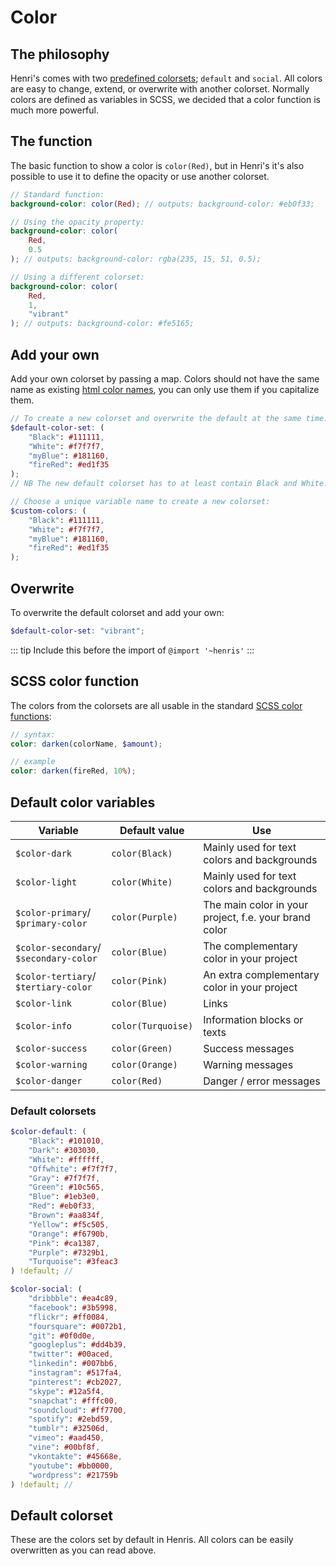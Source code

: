 # Color

## The philosophy

Henri's comes with two [predefined colorsets](#default-colorsets); `default` and `social`. All colors are easy to change, extend, or overwrite with another colorset. Normally colors are defined as variables in SCSS, we decided that a color function is much more powerful.


## The function

The basic function to show a color is `color(Red)`, but in Henri's it's also possible to use it to define the opacity or use another colorset.

```scss
// Standard function:
background-color: color(Red); // outputs: background-color: #eb0f33;

// Using the opacity property:
background-color: color(
	Red,
	0.5
); // outputs: background-color: rgba(235, 15, 51, 0.5);

// Using a different colorset:
background-color: color(
	Red,
	1,
	"vibrant"
); // outputs: background-color: #fe5165;
```

## Add your own

Add your own colorset by passing a map. Colors should not have the same name as existing [html color names](https://www.w3schools.com/colors/colors_names.asp), you can only use them if you capitalize them.

```scss
// To create a new colorset and overwrite the default at the same time:
$default-color-set: (
	"Black": #111111,
	"White": #f7f7f7,
	"myBlue": #181160,
	"fireRed": #ed1f35
);
// NB The new default colorset has to at least contain Black and White.

// Choose a unique variable name to create a new colorset:
$custom-colors: (
	"Black": #111111,
	"White": #f7f7f7,
	"myBlue": #181160,
	"fireRed": #ed1f35
);
```

## Overwrite

To overwrite the default colorset and add your own:

```scss
$default-color-set: "vibrant";
```

::: tip
Include this before the import of `@import '~henris'`
:::

## SCSS color function

The colors from the colorsets are all usable in the standard [SCSS color functions](http://sass-lang.com/documentation/Sass/Script/Functions.html):

```scss
// syntax:
color: darken(colorName, $amount);

// example
color: darken(fireRed, 10%);
```

## Default color variables

| Variable                               | Default value      | Use                                                   |
| -------------------------------------- | ------------------ | ----------------------------------------------------- |
| `$color-dark`                          | `color(Black)`     | Mainly used for text colors and backgrounds           |
| `$color-light`                         | `color(White)`     | Mainly used for text colors and backgrounds           |
| `$color-primary`/ `$primary-color`     | `color(Purple)`    | The main color in your project, f.e. your brand color |
| `$color-secondary`/ `$secondary-color` | `color(Blue)`      | The complementary color in your project               |
| `$color-tertiary`/ `$tertiary-color`   | `color(Pink)`      | An extra complementary color in your project          |
| `$color-link`                          | `color(Blue)`      | Links                                                 |
| `$color-info`                          | `color(Turquoise)` | Information blocks or texts                           |
| `$color-success`                       | `color(Green)`     | Success messages                                      |
| `$color-warning`                       | `color(Orange)`    | Warning messages                                      |
| `$color-danger`                        | `color(Red)`       | Danger / error messages                               |

### Default colorsets

```scss
$color-default: (
	"Black": #101010,
	"Dark": #303030,
	"White": #ffffff,
	"Offwhite": #f7f7f7,
	"Gray": #7f7f7f,
	"Green": #10c565,
	"Blue": #1eb3e0,
	"Red": #eb0f33,
	"Brown": #aa834f,
	"Yellow": #f5c505,
	"Orange": #f6790b,
	"Pink": #ca1387,
	"Purple": #7329b1,
	"Turquoise": #3feac3
) !default; //

$color-social: (
	"dribbble": #ea4c89,
	"facebook": #3b5998,
	"flickr": #ff0084,
	"foursquare": #0072b1,
	"git": #0f0d0e,
	"googleplus": #dd4b39,
	"twitter": #00aced,
	"linkedin": #007bb6,
	"instagram": #517fa4,
	"pinterest": #cb2027,
	"skype": #12a5f4,
	"snapchat": #fffc00,
	"soundcloud": #ff7700,
	"spotify": #2ebd59,
	"tumblr": #32506d,
	"vimeo": #aad450,
	"vine": #00bf8f,
	"vkontakte": #45668e,
	"youtube": #bb0000,
	"wordpress": #21759b
) !default; //
```


## Default colorset

These are the colors set by default in Henris. All colors can be easily overwritten as you can read above. 

